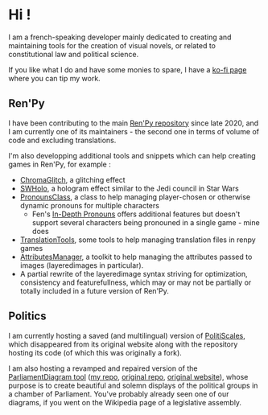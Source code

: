 # Hi !

I am a french-speaking developer mainly dedicated to creating and maintaining tools for the creation of visual novels,
or related to constitutional law and political science.

If you like what I do and have some monies to spare, I have a [ko-fi page](https://ko-fi.com/gouvernathor) where you can tip my work.

## Ren'Py
I have been contributing to the main [Ren'Py repository](https://github.com/renpy/renpy) since late 2020,
and I am currently one of its maintainers - the second one in terms of volume of code and excluding translations.

I'm also developping additional tools and snippets which can help creating games in Ren'Py, for example :
* [ChromaGlitch](https://github.com/Gouvernathor/renpy-ChromaGlitch), a glitching effect
* [SWHolo](https://github.com/Gouvernathor/renpy-SWHolo), a hologram effect similar to the Jedi council in Star Wars
* [PronounsClass](https://github.com/Gouvernathor/renpy-PronounsClass), a class to help managing player-chosen or otherwise dynamic pronouns
  for multiple characters
  * Fen's [In-Depth Pronouns](https://github.com/shawna-p/in-depth-pronouns-renpy) offers additional features but doesn't support several characters
    being pronouned in a single game - mine does
* [TranslationTools](https://github.com/Gouvernathor/renpy-TranslationTools), some tools to help managing translation files in renpy games
* [AttributesManager](https://github.com/Gouvernathor/renpy-AttributesManager), a toolkit to help managing the attributes passed to images
  (layeredimages in particular).
* A partial rewrite of the layeredimage syntax striving for optimization, consistency and featurefullness, which may or may not be partially
  or totally included in a future version of Ren'Py.

## Politics
I am currently hosting a saved (and multilingual) version of [PolitiScales](https://github.com/Gouvernathor/gouvernathor.github.io),
which disappeared from its original website along with the repository hosting its code (of which this was originally a fork).

I am also hosting a revamped and repaired version of the [ParliamentDiagram tool](https://parliamentarch.toolforge.org/archinputform.php)
([my repo](https://github.com/Gouvernathor/parliamentdiagram), [original repo](https://github.com/Slashme/parliamentdiagram),
[original website](https://parliamentdiagram.toolforge.org/parlitest.php)), whose purpose is to create beautiful and solemn displays of the political groups
in a chamber of Parliament. You've probably already seen one of our diagrams, if you went on the Wikipedia page of a legislative assembly.
